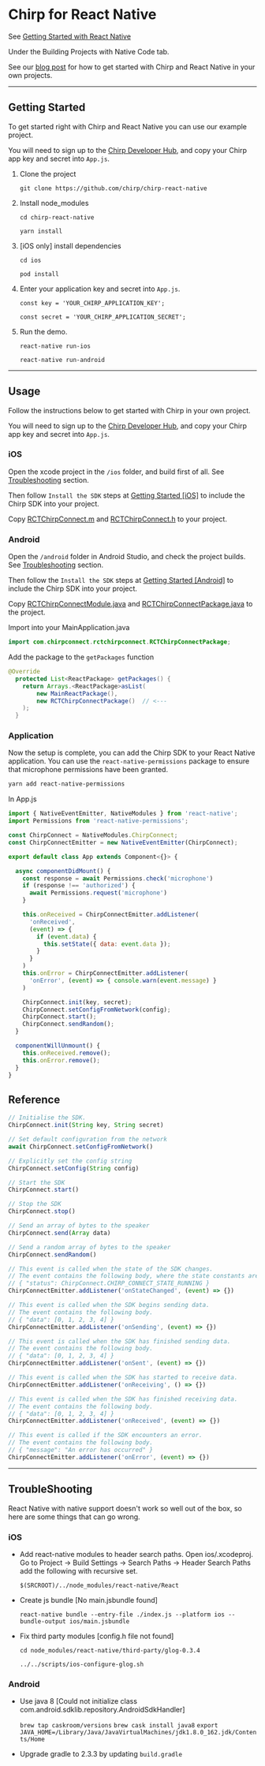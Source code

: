 # Chirp for React Native

See [Getting Started with React Native](https://facebook.github.io/react-native/docs/getting-started.html)

Under the Building Projects with Native Code tab.

See our [blog post](https://blog.chirp.io/chirp-react-native) for how to get
started with Chirp and React Native in your own projects.

----

## Getting Started

To get started right with Chirp and React Native you can use our example project.

You will need to sign up to the [Chirp Developer Hub](https://developers.chirp.io/sign-up),
and copy your Chirp app key and secret into `App.js`.

1. Clone the project

    `git clone https://github.com/chirp/chirp-react-native`

2. Install node_modules

    `cd chirp-react-native`

    `yarn install`

3. [iOS only] install dependencies

    `cd ios`

    `pod install`

4. Enter your application key and secret into `App.js`.

    `const key = 'YOUR_CHIRP_APPLICATION_KEY';`

    `const secret = 'YOUR_CHIRP_APPLICATION_SECRET';`

5. Run the demo.

    `react-native run-ios`

    `react-native run-android`


----

## Usage

Follow the instructions below to get started with Chirp in your own project.

You will need to sign up to the [Chirp Developer Hub](https://developers.chirp.io/sign-up),
and copy your Chirp app key and secret into `App.js`.

### iOS

Open the xcode project in the `/ios` folder, and build first of all.
See [Troubleshooting](https://github.com/chirp/chirp-react-native/#troubleshooting) section.

Then follow `Install the SDK` steps at [Getting Started [iOS]](https://developers.chirp.io/connect/getting-started/ios/) to include the Chirp SDK into your project.

Copy [RCTChirpConnect.m](https://github.com/chirp/chirp-react-native/blob/master/ios/RCTChirpConnect.m) and [RCTChirpConnect.h](https://github.com/chirp/chirp-react-native/blob/master/ios/RCTChirpConnect.h) to your project.


### Android

Open the `/android` folder in Android Studio, and check the project builds.
See [Troubleshooting](https://github.com/chirp/chirp-react-native/#troubleshooting) section.

Then follow the `Install the SDK` steps at [Getting Started [Android]](https://developers.chirp.io/connect/getting-started/android/) to include the Chirp SDK into your project.

Copy [RCTChirpConnectModule.java](https://github.com/chirp/chirp-react-native/blob/master/android/app/src/main/java/com/chirpreactnative/RCTChirpConnectModule.java) and [RCTChirpConnectPackage.java](https://github.com/chirp/chirp-react-native/blob/master/android/app/src/main/java/com/chirpreactnative/RCTChirpConnectModule.java) to the project.

Import into your MainApplication.java

```java
import com.chirpconnect.rctchirpconnect.RCTChirpConnectPackage;
```

Add the package to the `getPackages` function

```java
@Override
  protected List<ReactPackage> getPackages() {
    return Arrays.<ReactPackage>asList(
        new MainReactPackage(),
        new RCTChirpConnectPackage()  // <---
    );
  }
```


### Application

Now the setup is complete, you can add the Chirp SDK to your React Native application.
You can use the `react-native-permissions` package to ensure that microphone permissions
have been granted.

```bash
yarn add react-native-permissions
```

In App.js

```javascript
import { NativeEventEmitter, NativeModules } from 'react-native';
import Permissions from 'react-native-permissions';

const ChirpConnect = NativeModules.ChirpConnect;
const ChirpConnectEmitter = new NativeEventEmitter(ChirpConnect);

export default class App extends Component<{}> {

  async componentDidMount() {
    const response = await Permissions.check('microphone')
    if (response !== 'authorized') {
      await Permissions.request('microphone')
    }

    this.onReceived = ChirpConnectEmitter.addListener(
      'onReceived',
      (event) => {
        if (event.data) {
          this.setState({ data: event.data });
        }
      }
    )
    this.onError = ChirpConnectEmitter.addListener(
      'onError', (event) => { console.warn(event.message) }
    )

    ChirpConnect.init(key, secret);
    ChirpConnect.setConfigFromNetwork(config);
    ChirpConnect.start();
    ChirpConnect.sendRandom();
  }

  componentWillUnmount() {
    this.onReceived.remove();
    this.onError.remove();
  }
}
```

## Reference


```javascript
// Initialise the SDK.
ChirpConnect.init(String key, String secret)

// Set default configuration from the network
await ChirpConnect.setConfigFromNetwork()

// Explicitly set the config string
ChirpConnect.setConfig(String config)

// Start the SDK
ChirpConnect.start()

// Stop the SDK
ChirpConnect.stop()

// Send an array of bytes to the speaker
ChirpConnect.send(Array data)

// Send a random array of bytes to the speaker
ChirpConnect.sendRandom()

// This event is called when the state of the SDK changes.
// The event contains the following body, where the state constants are accessible from the ChirpConnect interface.
// { "status": ChirpConnect.CHIRP_CONNECT_STATE_RUNNING }
ChirpConnectEmitter.addListener('onStateChanged', (event) => {})

// This event is called when the SDK begins sending data.
// The event contains the following body.
// { "data": [0, 1, 2, 3, 4] }
ChirpConnectEmitter.addListener('onSending', (event) => {})

// This event is called when the SDK has finished sending data.
// The event contains the following body.
// { "data": [0, 1, 2, 3, 4] }
ChirpConnectEmitter.addListener('onSent', (event) => {})

// This event is called when the SDK has started to receive data.
ChirpConnectEmitter.addListener('onReceiving', () => {})

// This event is called when the SDK has finished receiving data.
// The event contains the following body.
// { "data": [0, 1, 2, 3, 4] }
ChirpConnectEmitter.addListener('onReceived', (event) => {})

// This event is called if the SDK encounters an error.
// The event contains the following body.
// { "message": "An error has occurred" }
ChirpConnectEmitter.addListener('onError', (event) => {})

```

----

## TroubleShooting

React Native with native support doesn't work so well out of the box, so here
are some things that can go wrong.

### iOS

- Add react-native modules to header search paths. Open ios/<project>.xcodeproj.
Go to Project -> Build Settings -> Search Paths -> Header Search Paths
add the following with recursive set.

    `$(SRCROOT)/../node_modules/react-native/React`

- Create js bundle [No main.jsbundle found]

    `react-native bundle --entry-file ./index.js --platform ios --bundle-output ios/main.jsbundle`

- Fix third party modules [config.h file not found]

    `cd node_modules/react-native/third-party/glog-0.3.4`

    `../../scripts/ios-configure-glog.sh`

### Android

- Use java 8
[Could not initialize class com.android.sdklib.repository.AndroidSdkHandler]

    `brew tap caskroom/versions`
    `brew cask install java8`
    `export JAVA_HOME=/Library/Java/JavaVirtualMachines/jdk1.8.0_162.jdk/Contents/Home`

- Upgrade gradle to 2.3.3 by updating `build.gradle`
